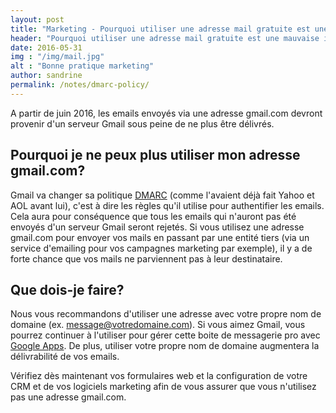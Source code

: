 ```yaml
---
layout: post
title: "Marketing - Pourquoi utiliser une adresse mail gratuite est une mauvaise idée pour votre entreprise?"
header: "Pourquoi utiliser une adresse mail gratuite est une mauvaise idée pour votre entreprise?"
date: 2016-05-31
img : "/img/mail.jpg"
alt : "Bonne pratique marketing"
author: sandrine
permalink: /notes/dmarc-policy/
---
```


A partir de juin 2016, les emails envoyés via une adresse gmail.com devront provenir d'un serveur Gmail sous peine de ne plus être délivrés.

## Pourquoi je ne peux plus utiliser mon adresse gmail.com?

Gmail va changer sa politique [DMARC](https://fr.wikipedia.org/wiki/DMARC) (comme l'avaient déjà fait Yahoo et AOL avant lui), c'est à dire les règles qu'il utilise pour authentifier les emails. Cela aura pour conséquence que tous les emails qui n'auront pas été envoyés d'un serveur Gmail seront rejetés. Si vous utilisez une adresse gmail.com pour envoyer vos mails en passant par une entité tiers (via un service d'emailing pour vos campagnes marketing par exemple), il y a de forte chance que vos mails ne parviennent pas à leur destinataire.

## Que dois-je faire?

Nous vous recommandons d'utiliser une adresse avec votre propre nom de domaine (ex. message@votredomaine.com). Si vous aimez Gmail, vous pourrez continuer à l'utiliser pour gérer cette boite de messagerie pro avec [Google Apps](https://apps.google.com/). De plus, utiliser votre propre nom de domaine augmentera la délivrabilité de vos emails.

Vérifiez dès maintenant vos formulaires web et la configuration de votre CRM et de vos logiciels marketing afin de vous assurer que vous n'utilisez pas une adresse gmail.com.
